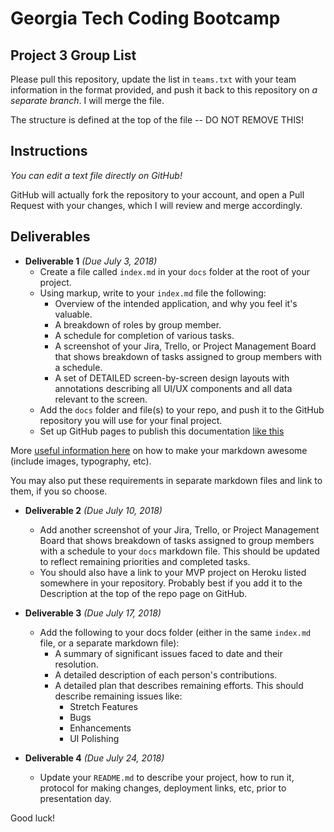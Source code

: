 # Georgia Tech Coding Bootcamp
## Project 3 Group List

Please pull this repository, update the list in `teams.txt` with your team information in the format provided, and push it back to this repository on *a separate branch*.  I will merge the file.

The structure is defined at the top of the file -- DO NOT REMOVE THIS!

## Instructions

*You can edit a text file directly on GitHub!*

GitHub will actually fork the repository to your account, and open a Pull Request with your changes, which I will review and merge accordingly.


## Deliverables

- **Deliverable 1** *(Due July 3, 2018)*
  - Create a file called `index.md` in your `docs` folder at the root of your project.
  - Using markup, write to your `index.md` file the following:
    - Overview of the intended application, and why you feel it's valuable.
    - A breakdown of roles by group member.
    - A schedule for completion of various tasks.
    - A screenshot of your Jira, Trello, or Project Management Board that shows breakdown of tasks assigned to group members with a schedule.
    - A set of DETAILED screen-by-screen design layouts with annotations describing all UI/UX components and all data relevant to the screen.
  - Add the `docs` folder and file(s) to your repo, and push it to the GitHub repository you will use for your final project.
  - Set up GitHub pages to publish this documentation [like this](https://blog.github.com/2016-08-22-publish-your-project-documentation-with-github-pages/)

More [useful information here](https://guides.github.com/features/mastering-markdown/) on how to make your markdown awesome (include images, typography, etc).

You may also put these requirements in separate markdown files and link to them, if you so choose.

- **Deliverable 2** *(Due July 10, 2018)*
  - Add another screenshot of your Jira, Trello, or Project Management Board that shows breakdown of tasks assigned to group members with a schedule to your `docs` markdown file. This should be updated to reflect remaining priorities and completed tasks.
  - You should also have a link to your MVP project on Heroku listed somewhere in your repository.  Probably best if you add it to the Description at the top of the repo page on GitHub.

- **Deliverable 3** *(Due July 17, 2018)*
  - Add the following to your docs folder (either in the same `index.md` file, or a separate markdown file):
    - A summary of significant issues faced to date and their resolution.
    - A detailed description of each person's contributions.
    - A detailed plan that describes remaining efforts. This should describe remaining issues like:
      - Stretch Features
      - Bugs
      - Enhancements
      - UI Polishing

- **Deliverable 4** *(Due July 24, 2018)*
  - Update your `README.md` to describe your project, how to run it, protocol for making changes, deployment links, etc, prior to presentation day.

Good luck!
